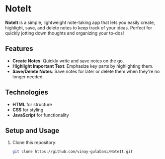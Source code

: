 # NoteIt

**NoteIt** is a simple, lightweight note-taking app that lets you easily create, highlight, save, and delete notes to keep track of your ideas. Perfect for quickly jotting down thoughts and organizing your to-dos!

## Features

- **Create Notes**: Quickly write and save notes on the go.
- **Highlight Important Text**: Emphasize key parts by highlighting them.
- **Save/Delete Notes**: Save notes for later or delete them when they're no longer needed.

## Technologies

- **HTML** for structure
- **CSS** for styling
- **JavaScript** for functionality

## Setup and Usage

1. Clone this repository:
   ```bash
   git clone https://github.com/vinay-gulabani/NoteIt.git

